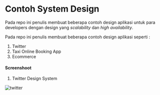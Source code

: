 # Contoh System Design		
Pada repo ini penulis membuat beberapa contoh design aplikasi untuk para developers dengan design yang *scalability* dan *high availability*.

Pada repo ini penulis membuat beberapa contoh design aplikasi seperti :

1. Twitter
2. Taxi Online Booking App
3. Ecommerce



#### Screenshoot

1. Twitter Design System

![twitter](images/twitter.png"twitter")